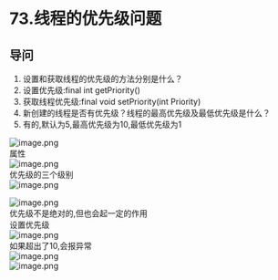 # 73.线程的优先级问题

<a name="3XoFe"></a>
## 导问
1. 设置和获取线程的优先级的方法分别是什么？
  1. 设置优先级:final int getPriority()
  1. 获取线程优先级:final void setPriority(int Priority)
2. 新创建的线程是否有优先级？线程的最高优先级及最低优先级是什么？
  1. 有的,默认为5,最高优先级为10,最低优先级为1

![image.png](https://cdn.nlark.com/yuque/0/2019/png/349894/1560165808986-c1869045-0b39-4fdb-aecc-1524d53b5d89.png#align=left&display=inline&height=151&name=image.png&originHeight=301&originWidth=783&size=132779&status=done&width=391.5)<br />属性<br />![image.png](https://cdn.nlark.com/yuque/0/2019/png/349894/1560165836269-79804f24-9f53-4c12-b59f-593341ad28c4.png#align=left&display=inline&height=164&name=image.png&originHeight=328&originWidth=690&size=83595&status=done&width=345)<br />优先级的三个级别<br />![image.png](https://cdn.nlark.com/yuque/0/2019/png/349894/1560165912662-6fb84fdf-d524-4905-9439-b68334766f45.png#align=left&display=inline&height=348&name=image.png&originHeight=695&originWidth=1088&size=474645&status=done&width=544)

![image.png](https://cdn.nlark.com/yuque/0/2019/png/349894/1560165973336-2a97030b-e558-4f4b-b8d3-e02f07f79416.png#align=left&display=inline&height=22&name=image.png&originHeight=44&originWidth=496&size=28164&status=done&width=248)<br />优先级不是绝对的,但也会起一定的作用<br />设置优先级<br />![image.png](https://cdn.nlark.com/yuque/0/2019/png/349894/1560166012720-10b43fcb-6c5b-4127-9814-bdeba7f54476.png#align=left&display=inline&height=25&name=image.png&originHeight=50&originWidth=298&size=16928&status=done&width=149)<br />如果超出了10,会报异常<br />![image.png](https://cdn.nlark.com/yuque/0/2019/png/349894/1560166045089-ff88b4f3-4192-4c21-9ca2-85e9666bbe6f.png#align=left&display=inline&height=221&name=image.png&originHeight=442&originWidth=875&size=242409&status=done&width=437.5)<br />![image.png](https://cdn.nlark.com/yuque/0/2019/png/349894/1560166061866-27a2c896-bd41-4b7c-b9b8-a01654ca994b.png#align=left&display=inline&height=20&name=image.png&originHeight=39&originWidth=500&size=34372&status=done&width=250)

